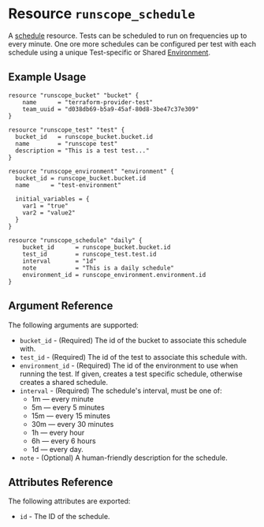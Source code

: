 # Resource `runscope_schedule`

A [schedule](https://www.runscope.com/docs/api/schedules) resource.
Tests can be scheduled to run on frequencies up to every minute.
One ore more schedules can be configured per test with each schedule
using a unique Test-specific or Shared [Environment](environment.html).

## Example Usage

```hcl
resource "runscope_bucket" "bucket" {
    name      = "terraform-provider-test"
    team_uuid = "d038db69-b5a9-45af-80d8-3be47c37e309"
}

resource "runscope_test" "test" {
  bucket_id   = runscope_bucket.bucket.id
  name        = "runscope test"
  description = "This is a test test..."
}

resource "runscope_environment" "environment" {
  bucket_id = runscope_bucket.bucket.id
  name      = "test-environment"

  initial_variables = {
    var1 = "true"
    var2 = "value2"
  }
}

resource "runscope_schedule" "daily" {
    bucket_id      = runscope_bucket.bucket.id
    test_id        = runscope_test.test.id
    interval       = "1d"
    note           = "This is a daily schedule"
    environment_id = runscope_environment.environment.id
}
```

## Argument Reference

The following arguments are supported:

* `bucket_id` - (Required) The id of the bucket to associate this schedule with.
* `test_id` - (Required) The id of the test to associate this schedule with.
* `environment_id` - (Required) The id of the environment to use when running the test.
  If given, creates a test specific schedule, otherwise creates a shared schedule.
* `interval` - (Required) The schedule's interval, must be one of:
  * 1m — every minute
  * 5m — every 5 minutes
  * 15m — every 15 minutes
  * 30m — every 30 minutes
  * 1h — every hour
  * 6h — every 6 hours
  * 1d — every day.
* `note` - (Optional) A human-friendly description for the schedule.

## Attributes Reference

The following attributes are exported:

* `id` - The ID of the schedule.
